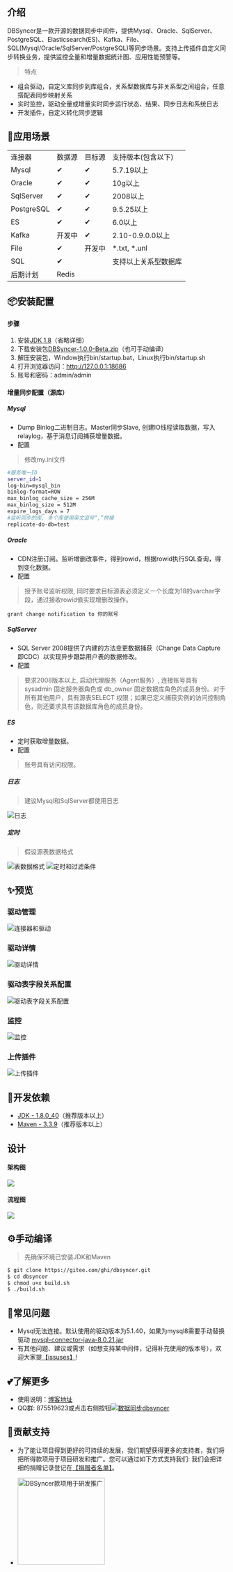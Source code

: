 ## 介绍
DBSyncer是一款开源的数据同步中间件，提供Mysql、Oracle、SqlServer、PostgreSQL、Elasticsearch(ES)、Kafka、File、SQL(Mysql/Oracle/SqlServer/PostgreSQL)等同步场景。支持上传插件自定义同步转换业务，提供监控全量和增量数据统计图、应用性能预警等。

> 特点
* 组合驱动，自定义库同步到库组合，关系型数据库与非关系型之间组合，任意搭配表同步映射关系
* 实时监控，驱动全量或增量实时同步运行状态、结果、同步日志和系统日志
* 开发插件，自定义转化同步逻辑

## 🌈应用场景

<div>
    <table>
        <tbody>
            <tr>
                <td>连接器</td>
                <td>数据源</td>
                <td>目标源</td>
                <td>支持版本(包含以下)</td>
            </tr>
            <tr>
                <td>Mysql</td>
                <td>✔</td>
                <td>✔</td>
                <td>5.7.19以上</td>
            </tr>
            <tr>
                <td>Oracle</td>
                <td>✔</td>
                <td>✔</td>
                <td>10g以上</td>
            </tr>
            <tr>
                <td>SqlServer</td>
                <td>✔</td>
                <td>✔</td>
                <td>2008以上</td>
            </tr>
            <tr>
                <td>PostgreSQL</td>
                <td>✔</td>
                <td>✔</td>
                <td>9.5.25以上</td>
            </tr>
            <tr>
                <td>ES</td>
                <td>✔</td>
                <td>✔</td>
                <td>6.0以上</td>
            </tr>
            <tr>
                <td>Kafka</td>
                <td>开发中</td>
                <td>✔</td>
                <td>2.10-0.9.0.0以上</td>
            </tr>
            <tr>
                <td>File</td>
                <td>✔</td>
                <td>开发中</td>
                <td>*.txt, *.unl</td>
            </tr>
            <tr>
                <td>SQL</td>
                <td>✔</td>
                <td></td>
                <td>支持以上关系型数据库</td>
            </tr>
            <tr>
                <td>后期计划</td>
                <td colspan="3">Redis</td>
            </tr>
        </tbody>
    </table>
<div>

## 📦安装配置
#### 步骤
1. 安装[JDK 1.8](https://www.oracle.com/java/technologies/jdk8-downloads.html)（省略详细）
2. 下载安装包[DBSyncer-1.0.0-Beta.zip](https://gitee.com/ghi/dbsyncer/releases)（也可手动编译）
3. 解压安装包，Window执行bin/startup.bat，Linux执行bin/startup.sh
4. 打开浏览器访问：http://127.0.0.1:18686
5. 账号和密码：admin/admin

#### 增量同步配置（源库）

##### Mysql
* Dump Binlog二进制日志。Master同步Slave, 创建IO线程读取数据，写入relaylog，基于消息订阅捕获增量数据。
* 配置
> 修改my.ini文件
```bash
#服务唯一ID
server_id=1
log-bin=mysql_bin
binlog-format=ROW
max_binlog_cache_size = 256M
max_binlog_size = 512M
expire_logs_days = 7
#监听同步的库, 多个库使用英文逗号“,”拼接
replicate-do-db=test
```

##### Oracle
* CDN注册订阅。监听增删改事件，得到rowid，根据rowid执行SQL查询，得到变化数据。
* 配置
> 授予账号监听权限, 同时要求目标源表必须定义一个长度为18的varchar字段，通过接收rowid值实现增删改操作。
```roomsql
grant change notification to 你的账号
```

##### SqlServer
* SQL Server 2008提供了内建的方法变更数据捕获（Change Data Capture 即CDC）以实现异步跟踪用户表的数据修改。
* 配置
> 要求2008版本以上, 启动代理服务（Agent服务）, 连接账号具有 sysadmin 固定服务器角色或 db_owner 固定数据库角色的成员身份。对于所有其他用户，具有源表SELECT 权限；如果已定义捕获实例的访问控制角色，则还要求具有该数据库角色的成员身份。

##### ES
* 定时获取增量数据。
* 配置
> 账号具有访问权限。

##### 日志
> 建议Mysql和SqlServer都使用日志

![日志](https://images.gitee.com/uploads/images/2021/0906/181036_1f9a9e78_376718.png "日志.png")

##### 定时
> 假设源表数据格式

![表数据格式](https://images.gitee.com/uploads/images/2021/0903/004406_68ef9bb4_376718.png "表数据格式.png")
![定时和过滤条件](https://images.gitee.com/uploads/images/2021/0903/004807_07cdf2b7_376718.png "定时和过滤条件.png")

## ✨预览
### 驱动管理
![连接器和驱动](https://images.gitee.com/uploads/images/2021/0903/003755_01016fc1_376718.png "驱动管理.png")

### 驱动详情
![驱动详情](https://images.gitee.com/uploads/images/2021/0903/004031_a571f6b5_376718.png "驱动详情.png")

### 驱动表字段关系配置
![驱动表字段关系配置](https://images.gitee.com/uploads/images/2021/0903/004106_26399534_376718.png "驱动表字段关系配置.png")

### 监控
![监控](https://images.gitee.com/uploads/images/2021/0728/000645_35a544b3_376718.png "监控.png")

### 上传插件
![上传插件](https://images.gitee.com/uploads/images/2021/0806/232643_9b1f3f64_376718.png "上传插件.png")

## 🔗开发依赖
* [JDK - 1.8.0_40](https://www.oracle.com/java/technologies/jdk8-downloads.html)（推荐版本以上）
* [Maven - 3.3.9](https://dlcdn.apache.org/maven/maven-3/)（推荐版本以上）

## 设计
#### 架构图
<img src="http://assets.processon.com/chart_image/5d63b0bce4b0ac2b61877037.png" />

#### 流程图
<img src="http://assets.processon.com/chart_image/612c4138e401fd1fb696cbcc.png" />

## ⚙️手动编译
> 先确保环境已安装JDK和Maven
```bash
$ git clone https://gitee.com/ghi/dbsyncer.git
$ cd dbsyncer
$ chmod u+x build.sh
$ ./build.sh
```

## 🐞常见问题
* Mysql无法连接。默认使用的驱动版本为5.1.40，如果为mysql8需要手动替换驱动 [mysql-connector-java-8.0.21.jar](https://gitee.com/ghi/dbsyncer/attach_files) 
* 有其他问题、建议或需求（如想支持某中间件，记得补充使用的版本号），欢迎大家提[【issuses】](https://gitee.com/ghi/dbsyncer/issues/new?issue%5Bassignee_id%5D=0&issue%5Bmilestone_id%5D=0)!

## 💕了解更多
* 使用说明：[博客地址](https://my.oschina.net/dbsyncer "https://my.oschina.net/dbsyncer")
* QQ群: 875519623或点击右侧按钮<a target="_blank" href="//shang.qq.com/wpa/qunwpa?idkey=fce8d51b264130bac5890674e7db99f82f7f8af3f790d49fcf21eaafc8775f2a"><img border="0" src="//pub.idqqimg.com/wpa/images/group.png" alt="数据同步dbsyncer" title="数据同步dbsyncer" /></a>

## 🤝贡献支持
* 为了能让项目得到更好的可持续的发展，我们期望获得更多的支持者，我们将把所得款项用于项目研发和推广。您可以通过如下方式支持我们:
我们会把详细的捐赠记录登记在[【捐赠者名单】](https://gitee.com/ghi/dbsyncer/issues/I4HL3C)。
- <img src="https://images.gitee.com/uploads/images/2021/1110/001937_717dfb9d_376718.png" title="DBSyncer款项用于研发推广" width="200" height="200" />
